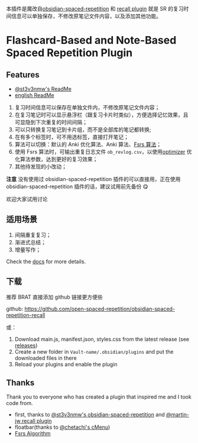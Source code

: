 本插件是魔改自[obsidian-spaced-repetition](https://github.com/st3v3nmw/obsidian-spaced-repetition) 和 [recall plugin](https://github.com/martin-jw/obsidian-recall)
就是 SR 的复习时间信息可以单独保存，不修改原笔记文件内容，以及添加其他功能。

# Flashcard-Based and Note-Based Spaced Repetition Plugin

## Features

-   [@st3v3nmw's ReadMe](https://github.com/Newdea/obsidian-spaced-repetition#readme)
-   [english ReadMe](../README.md)

1. 复习时间信息可以保存在单独文件内，不修改原笔记文件内容；
2. 在复习笔记时可以显示悬浮栏（跟复习卡片时类似），方便选择记忆效果，且可显隐到下次重复的时间间隔；
3. 可以只转换复习笔记到卡片组，而不是全部库的笔记都转换;
4. 在有多个标签时，可不用选标签，直接打开笔记；
5. 算法可以切换：默认的 Anki 优化算法、Anki 算法、[Fsrs 算法](https://github.com/open-spaced-repetition/fsrs.js)；
6. 使用 Fsrs 算法时，可输出重复日志文件 `ob_revlog.csv`，以使用[optimizer](https://github.com/open-spaced-repetition/fsrs4remnote/blob/main/optimizer.ipynb) 优化算法参数，达到更好的复习效果；
7. 其他待发现的小改动；

**注意**
没有使用过 obsidian-spaced-repetition 插件的可以直接用，正在使用 obsidian-spaced-repetition 插件的话，建议试用前先备份 :yum:

欢迎大家试用讨论

## 适用场景

1. 间隔重复复习；
2. 渐进式总结；
3. 增量写作；

Check the [docs](https://www.stephenmwangi.com/obsidian-spaced-repetition/) for more details.

## 下载

推荐 BRAT 直接添加 github 链接更方便些

github: https://github.com/open-spaced-repetition/obsidian-spaced-repetition-recall

或：

1. Download main.js, manifest.json, styles.css from the latest release (see [releases](https://github.com/open-spaced-repetition/obsidian-spaced-repetition-recall/releases/))
2. Create a new folder in `Vault-name/.obsidian/plugins` and put the downloaded files in there
3. Reload your plugins and enable the plugin

## Thanks

Thank you to everyone who has created a plugin that inspired me and I took code from.

-   first, thanks to [@st3v3nmw's obsidian-spaced-repetition](https://github.com/st3v3nmw/obsidian-spaced-repetition) and [@martin-jw recall plugin](https://github.com/martin-jw/obsidian-recall)
-   floatbar(thanks to [@chetachi's cMenu](https://github.com/chetachiezikeuzor/cMenu-Plugin))
-   [Fsrs Algorithm](https://github.com/open-spaced-repetition/fsrs.js)
